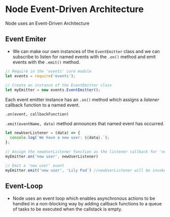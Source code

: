 # Node Event-Driven Architecture

Node uses an Event-Driven Architecture

## Event Emiter

- We can make our own instances of the `EventEmitter` class and we can subscribe to listen for named events with the `.on()` method and emit events with the `.emit()` method.

```js
// Require in the 'events' core module
let events = require('events');
 
// Create an instance of the EventEmitter class
let myEmitter = new events.EventEmitter();
```

Each event emitter instance has an `.on()` method which assigns a *listener* callback function to a named event.

`.on(event, callbackFunction)`

`.emit(eventName, data)` method  announces that named event has occurred.

```js
let newUserListener = (data) => {
  console.log(`We have a new user: ${data}.`);
};
 
// Assign the newUserListener function as the listener callback for 'new user' events
myEmitter.on('new user', newUserListener)
 
// Emit a 'new user' event
myEmitter.emit('new user', 'Lily Pad') //newUserListener will be invoked with 'Lily Pad'
```

## Event-Loop

- Node uses an event loop which enables asynchronous actions to be handled in a non-blocking way by adding callback functions to a queue of tasks to be executed when the callstack is empty.
